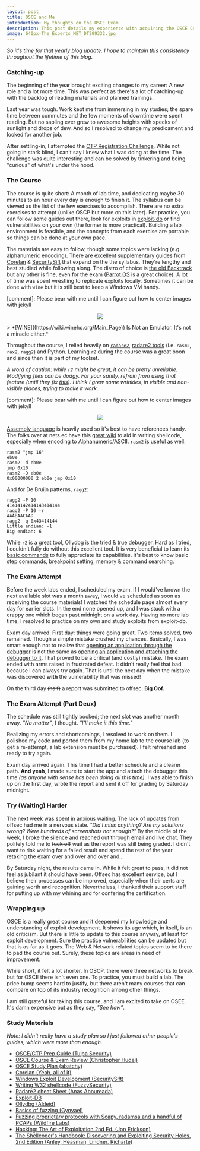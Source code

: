 ```yaml
---
layout: post
title: OSCE and Me
introduction: My thoughts on the OSCE Exam
description: This post details my experience with acquiring the OSCE Certification
image: 640px-The_Experts_MET_DT209332.jpg
---
```

*So it's time for that yearly blog update. I hope to maintain this consistency throughout the lifetime of this blog.*

### Catching-up
The beginning of the year brought exciting changes to my career: A new role and a lot more time. This was perfect as there's a lot of catching-up with the backlog of reading materials and planned trainings.

Last year was tough. Work kept me from immersing in my studies; the spare time between commutes and the few moments of downtime were spent reading. But no sapling ever grew to awesome heights with specks of sunlight and drops of dew. And so I resolved to change my predicament and looked for another job.

After settling-in, I attempted the [CTP Registration Challenge](http://fc4.me/). While not going in stark blind, I can't say I knew what I was doing at the time. The challenge was quite interesting and can be solved by tinkering and being "curious" of what's under the hood.

### The Course
The course is quite short: A month of lab time, and dedicating maybe 30 minutes to an hour every day is enough to finish it. The syllabus can be viewed as the list of the few exercises to accomplish. There are no extra exercises to attempt (unlike OSCP but more on this later). For practice, you can follow some guides out there, look for exploits in [exploit-db](https://www.exploit-db.com/) or find vulnerabilities on your own (the former is more practical). Building a lab environment is feasible, and the concepts from each exercise are portable so things can be done at your own pace.

The materials are easy to follow, though some topics were lacking (e.g. alphanumeric encoding). There are excellent supplementary guides from [Corelan](https://www.corelan.be/) & [SecuritySift](https://www.securitysift.com/) that expand on the the syllabus. They're lengthy and best studied while following along. The distro of choice is [the old Backtrack](https://www.backtrack-linux.org/) but any other is fine, even for the exam ([Parrot OS](https://www.parrotsec.org/) is a great choice). A lot of time was spent wrestling to replicate exploits locally. Sometimes it can be done with `wine` but it is still best to keep a Windows VM handy.

[comment]: Please bear with me until I can figure out how to center images with jekyll
<p align="center">
<img src="{{ site.url }}/assets/img/93px-WINE-logo.png" />
</p>
> *[WINE]((https://wiki.winehq.org/Main_Page)) Is Not an Emulator. It's not a miracle either.*

Throughout the course, I relied heavily on [`radare2`](https://github.com/radare/radare2), [radare2 tools](https://r2wiki.readthedocs.io/en/latest/home/radare2-tools/) (i.e. `rasm2`, `rax2`, `ragg2`) and Python. Learning `r2` during the course was a great boon and since then it is part of my toolset.

*A word of caution: while `r2` might be great, it can be pretty unreliable. Modifying files can be dodgy. For your sanity, refrain from using that feature (until they fix [this](https://github.com/radare/radare2/issues/2738)). I think I grew some wrinkles, in visible and non-visible places, trying to make it work.*

[comment]: Please bear with me until I can figure out how to center images with jekyll
<p align="center">
<img src="{{ site.url }}/assets/img/black-rotten-banana-isolated-over-white-background-stock-photography_csp14303409.jpg" />
</p>

[Assembly language](https://nets.ec/Assembly) is heavily used so it's best to have references handy. The folks over at nets.ec have this [great wiki](https://nets.ec/Ascii_shellcode) to aid in writing shellcode, especially when encoding to Alphanumeric/ASCII. `rasm2` is useful as well:

```
rasm2 "jmp 16"
eb0e
rasm2 -d eb0e
jmp 0x10
rasm2 -D eb0e
0x00000000 2 eb0e jmp 0x10
```

And for De Bruijn patterns, `ragg2`:
```
ragg2 -P 10
41414142414143414144
ragg2 -P 10 -r
AAABAACAAD
ragg2 -q 0x43414144
Little endian: -1
Big endian: 6
```

While `r2` is a great tool, Ollydbg is the tried & true debugger. Hard as I tried, I couldn't fully do without this excellent tool. It is very beneficial to learn its [basic commands](https://www.aldeid.com/wiki/OllyDbg) to fully appreciate its capabilities. It's best to know basic step commands, breakpoint setting, memory & command searching.

### The Exam Attempt
Before the week labs ended, I scheduled my exam. If I would've known the next available slot was a month away, I would've scheduled as soon as receiving the course materials! I watched the schedule page almost every day for earlier slots. In the end none opened up, and I was stuck with a crappy one which began past midnight on a work day. Having no more lab time, I resolved to practice on my own and study exploits from exploit-db.

Exam day arrived. First day: things were going great. Two items solved, two remained. Though a simple mistake crushed my chances. Basically, I was smart enough not to realize that [opening an application through the debugger](https://blogs.msdn.microsoft.com/jiangyue/2010/03/15/windows-heap-overrun-monitoring/) is not the same as [opening an application and attaching the debugger to it](http://www.nobugs.org/developer/win32/debug_crt_heap.html). That proved to be a critical (and costly) mistake. The exam ended with arms raised in frustrated defeat. It didn't really feel that bad because I can always try again. That is until the next day when the mistake was discovered **with** the vulnerability that was missed!

On the third day ~~(half)~~ a report was submitted to offsec. **Big Oof.**

### The Exam Attempt (Part Deux)
The schedule was still tightly booked; the next slot was another month away. *"No matter"*, I thought. *"I'll make it this time."*

Realizing my errors and shortcomings, I resolved to work on them. I polished my code and ported them from my home lab to the course lab (to get a re-attempt, a lab extension must be purchased). I felt refreshed and ready to try again.

Exam day arrived again. This time I had a better schedule and a clearer path. **And yeah**, I made sure to start the app and attach the debugger this time *(as anyone with sense has been doing all this time)*. I was able to finish up on the first day, wrote the report and sent it off for grading by Saturday midnight.

### Try (Waiting) Harder
The next week was spent in anxious waiting. The lack of updates from offsec had me in a nervous state. *"Did I miss anything? Are my solutions wrong? Were hundreds of screenshots not enough?"* By the middle of the week, I broke the silence and reached out through email and live chat. They politely told me to ~~fuck off~~ wait as the report was still being graded. I didn't want to risk waiting for a failed result and spend the rest of the year retaking the exam over and over and over and...

By Saturday night, the results came in. While it felt great to pass, it did not feel as jubilant it should have been. Offsec has excellent service, but I believe their processes can be improved, especially when their certs are gaining worth and recognition. Nevertheless, I thanked their support staff for putting up with my whining and for confering the certification.

### Wrapping up
OSCE is a really great course and it deepened my knowledge and understanding of exploit development. It shows its age which, in itself, is an old criticism. But there is little to update to this course anyway, at least for exploit development. Sure the practice vulnerabilities can be updated but that is as far as it goes. The Web & Network related topics seem to be there to pad the course out. Surely, these topics are areas in need of improvement.

While short, it felt a lot shorter. In OSCP, there were three networks to break but for OSCE there isn't even one. To practice, you must build a lab. The price bump seems hard to justify, but there aren't many courses that can compare on top of its industry recognition among other things.

I am still grateful for taking this course, and I am excited to take on OSEE. It's damn expensive but as they say, *"See how"*.

### Study Materials
*Note: I didn't really have a study plan so I just followed other people's guides, which were more than enough.*
* [OSCE/CTP Prep Guide (Tulpa Security)](https://tulpa-security.com/2017/07/18/288/)
* [OSCE Course & Exam Review (Christopher Hudel)](https://www.linkedin.com/pulse/osce-course-exam-review-christopher-hudel)
* [OSCE Study Plan (abatchy)](https://www.abatchy.com/2017/03/osce-study-plan)
* [Corelan (Yeah, all of it)](https://www.corelan.be/index.php/articles/)
* [Windows Exploit Development (SecuritySift)](http://www.securitysift.com/windows-exploit-development-part-1-basics/)
* [Writing W32 shellcode (FuzzySecurity)](https://www.fuzzysecurity.com/tutorials/expDev/6.html)
* [Radare2 cheat Sheet (Anas Aboureada)](https://aboureada.com/cheat_sheet/2017/12/20/radare2_cheat_sheet.html)
* [Exploit-DB](https://www.exploit-db.com/)
* [Ollydbg (Aldeid)](https://www.aldeid.com/wiki/OllyDbg)
* [Basics of fuzzing (Gynvael)](https://www.youtube.com/watch?v=BrDujogxYSk)
* [Fuzzing proprietary protocols with Scapy, radamsa and a handful of PCAPs (Wildfire Labs)](https://wildfire.blazeinfosec.com/fuzzing-proprietary-protocols-with-scapy-radamsa-and-a-handful-of-pcaps/)
* [Hacking: The Art of Exploitation 2nd Ed. (Jon Erickson)](https://nostarch.com/hacking2.htm)
* [The Shellcoder's Handbook: Discovering and Exploiting Security Holes, 2nd Edition (Anley, Heasman, Lindner, Richarte)](https://www.wiley.com/en-sg/The+Shellcoder%27s+Handbook%3A+Discovering+and+Exploiting+Security+Holes%2C+2nd+Edition-p-9780470080238)

